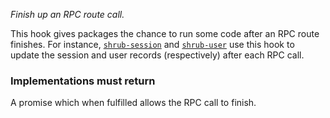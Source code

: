 *Finish up an RPC route call.*

This hook gives packages the chance to run some code after an RPC route
finishes. For instance, [`shrub-session`](packages/#shrub-session) and
[`shrub-user`](packages/#shrub-user) use this hook to update the session and
user records (respectively) after each RPC call.

<h3>Implementations must return</h3>

A promise which when fulfilled allows the RPC call to finish.
